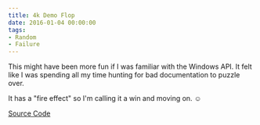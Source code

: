 ```yaml
---
title: 4k Demo Flop
date: 2016-01-04 00:00:00
tags:
- Random
- Failure
---
```

This might have been more fun if I was familiar with the Windows API.  It felt like I was spending all my time hunting for bad documentation to puzzle over.

It has a "fire effect" so I'm calling it a win and moving on. ☺

[Source Code](https://github.com/DForshner/UnEpic4KDemo)